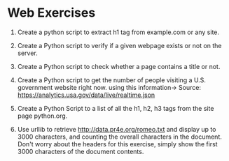 # Web Exercises

1. Create a python script to extract h1 tag from example.com or any site. 

2. Create a Python script to verify if a given webpage exists or not on the server.

3. Create a Python script to check whether a page contains a title or not.

4. Create a Python script to get the number of people visiting a U.S. government website right now.
   using this information-> Source: https://analytics.usa.gov/data/live/realtime.json
   
5. Create a Python Script to a list of all the h1, h2, h3 tags from the site page python.org.

6. Use urllib to retrieve http://data.pr4e.org/romeo.txt
   and display up to 3000 characters, and  counting
   the overall characters in the document. Don't worry about the headers for this
   exercise, simply show the first 3000 characters of the document contents.

